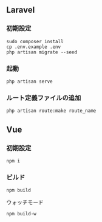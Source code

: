 ## Laravel

### 初期設定

```
sudo composer install
cp .env.example .env
php artisan migrate --seed
```

### 起動
```
php artisan serve
```

### ルート定義ファイルの追加
```
php artisan route:make route_name
```

## Vue

### 初期設定

```
npm i
```

### ビルド

```
npm build
```

ウォッチモード
```
npm build-w
```
